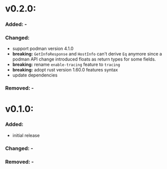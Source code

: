 # v0.2.0:
### Added: -

### Changed: 
* support podman version 4.1.0 
* **breaking:** `GetInfoResponse` and `HostInfo` can't derive `Eq` anymore since a podman API change introduced floats as return types for some fields.
* **breaking:** rename `enable-tracing` feature to `tracing`
* **breaking:** adopt rust version 1.60.0 features syntax 
* update dependencies

### Removed: -

# v0.1.0:
### Added:
* initial release

### Changed: -

### Removed: -